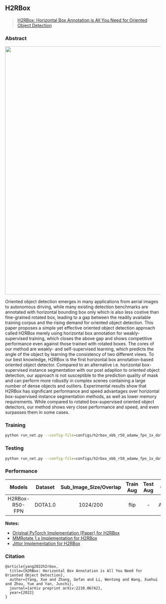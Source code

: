 ## H2RBox
> [H2RBox: Horizontal Box Annotation is All You Need for Oriented Object Detection](https://arxiv.org/abs/2210.06742)

<!-- [ALGORITHM] -->
### Abstract

<div align=center>
<img src="https://github.com/yangxue0827/h2rbox-mmrotate/blob/main/configs/h2rbox/pipeline.png" width="800"/>
</div>

Oriented object detection emerges in many applications from aerial images to autonomous driving, while many existing detection benchmarks are annotated with horizontal bounding box only which is also less costive than fine-grained rotated box, leading to a gap between the readily available training corpus and the rising demand for oriented object detection.  This paper proposes a simple yet effective oriented object detection approach called H2RBox merely using horizontal box annotation for weakly-supervised training, which closes the above gap and shows competitive performance even against those trained with rotated boxes.  The cores of our method are weakly- and self-supervised learning, which predicts the angle of the object by learning the consistency of two different views. To our best knowledge, H2RBox is the first horizontal box annotation-based oriented object detector. Compared to an alternative i.e. horizontal box-supervised instance segmentation with our post adaption to oriented object detection, our approach is not susceptible to the prediction quality of mask and can perform more robustly in complex scenes containing a large number of dense objects and outliers. Experimental results show that H2RBox has significant performance and speed advantages over horizontal box-supervised instance segmentation methods, as well as lower memory requirements. While compared to rotated box-supervised oriented object detectors, our method shows very close performance and speed, and even surpasses them in some cases.

### Training
```sh
python run_net.py --config-file=configs/h2rbox_obb_r50_adamw_fpn_1x_dota.py --task=train
```

### Testing
```sh
python run_net.py --config-file=configs/h2rbox_obb_r50_adamw_fpn_1x_dota.py --task=test
```

### Performance
|     Models     | Dataset | Sub_Image_Size/Overlap  | Train Aug  | Test Aug  | Optim | Lr schd  |  mAP  |                  Paper                    |                        Config                         |                              Download                               |
|:--------------:|:-------:|:-----------------------:|:----------:|:---------:|:-----:|:--------:|:-----:|:-----------------------------------------:|:-----------------------------------------------------:|:-------------------------------------------------------------------:|
| H2RBox-R50-FPN | DOTA1.0 |        1024/200         |    flip    |     -     | AdamW |    1x    | 67.62 | [arxiv](https://arxiv.org/abs/2210.06742) | [config](configs/h2rbox_obb_r50_adamw_fpn_1x_dota.py) | [model](https://cloud.tsinghua.edu.cn/f/9f19abe2f7074b569e77/?dl=1) |

**Notes:**

- [Original PyTorch Implementation (Paper) for H2RBox](https://github.com/yangxue0827/h2rbox-mmrotate)
- [MMRotate 1.x Implementation for H2RBox](https://github.com/open-mmlab/mmrotate)
- [Jittor Implementation for H2RBox](https://github.com/yangxue0827/h2rbox-jittor)

### Citation

```
@article{yang2022h2rbox,
  title={H2RBox: Horizontal Box Annotation is All You Need for Oriented Object Detection},
  author={Yang, Xue and Zhang, Gefan and Li, Wentong and Wang, Xuehui and Zhou, Yue and Yan, Junchi},
  journal={arXiv preprint arXiv:2210.06742},
  year={2022}
}

```